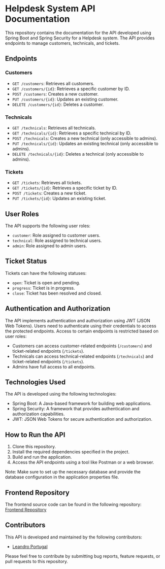 # Helpdesk System API Documentation

This repository contains the documentation for the API developed using Spring Boot and Spring Security for a Helpdesk system. The API provides endpoints to manage customers, technicals, and tickets.

## Endpoints

### Customers

- `GET /customers`: Retrieves all customers.
- `GET /customers/{id}`: Retrieves a specific customer by ID.
- `POST /customers`: Creates a new customer.
- `PUT /customers/{id}`: Updates an existing customer.
- `DELETE /customers/{id}`: Deletes a customer.

### Technicals

- `GET /technicals`: Retrieves all technicals.
- `GET /technicals/{id}`: Retrieves a specific technical by ID.
- `POST /technicals`: Creates a new technical (only accessible to admins).
- `PUT /technicals/{id}`: Updates an existing technical (only accessible to admins).
- `DELETE /technicals/{id}`: Deletes a technical (only accessible to admins).

### Tickets

- `GET /tickets`: Retrieves all tickets.
- `GET /tickets/{id}`: Retrieves a specific ticket by ID.
- `POST /tickets`: Creates a new ticket.
- `PUT /tickets/{id}`: Updates an existing ticket.

## User Roles

The API supports the following user roles:

- `customer`: Role assigned to customer users.
- `technical`: Role assigned to technical users.
- `admin`: Role assigned to admin users.

## Ticket Status

Tickets can have the following statuses:

- `open`: Ticket is open and pending.
- `progress`: Ticket is in progress.
- `close`: Ticket has been resolved and closed.

## Authentication and Authorization

The API implements authentication and authorization using JWT (JSON Web Tokens). Users need to authenticate using their credentials to access the protected endpoints. Access to certain endpoints is restricted based on user roles:

- Customers can access customer-related endpoints (`/customers`) and ticket-related endpoints (`/tickets`).
- Technicals can access technical-related endpoints (`/technicals`) and ticket-related endpoints (`/tickets`).
- Admins have full access to all endpoints.

## Technologies Used

The API is developed using the following technologies:

- Spring Boot: A Java-based framework for building web applications.
- Spring Security: A framework that provides authentication and authorization capabilities.
- JWT: JSON Web Tokens for secure authentication and authorization.

## How to Run the API

1. Clone this repository.
2. Install the required dependencies specified in the project.
3. Build and run the application.
4. Access the API endpoints using a tool like Postman or a web browser.

Note: Make sure to set up the necessary database and provide the database configuration in the application properties file.
## Frontend Repository
The frontend source code can be found in the following repository: [Frontend Repository](https://github.com/leandro-portugal/helpdesk-web)
## Contributors

This API is developed and maintained by the following contributors:

- [Leandro Portugal](https://github.com/leandro-portugal)

Please feel free to contribute by submitting bug reports, feature requests, or pull requests to this repository.

